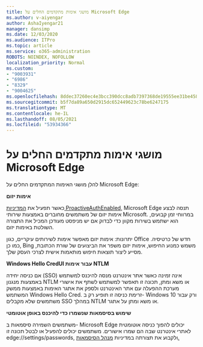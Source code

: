 ```yaml
---
title: מושגי אימות מתקדמים החלים על Microsoft Edge
ms.author: v-aiyengar
author: AshaIyengar21
manager: dansimp
ms.date: 12/03/2020
ms.audience: ITPro
ms.topic: article
ms.service: o365-administration
ROBOTS: NOINDEX, NOFOLLOW
localization_priority: Normal
ms.custom:
- "9003931"
- "6986"
- "8329"
- "9004625"
ms.openlocfilehash: 8ddec37260ec4e3bcc390dcc8adb7397368de19555ee31be458be033d3886386
ms.sourcegitcommit: b5f7da89a650d2915dc652449623c78be6247175
ms.translationtype: MT
ms.contentlocale: he-IL
ms.lasthandoff: 08/05/2021
ms.locfileid: "53934366"
---
```

# <a name="advanced-authentication-concepts-applicable-to-microsoft-edge"></a>מושגי אימות מתקדמים החלים על Microsoft Edge

להלן מושגי האימות המתקדמים החלים על Microsoft Edge:

**אימות יזום**

כאשר תפעיל את [המדיניות ProactiveAuthEnabled,](https://go.microsoft.com/fwlink/?linkid=2134621) Microsoft Edge תנסה לבצע אימות יזום של משתמשים מחוברים באמצעות שירותי Microsoft. במרווחי זמן קבועים, הוא ישתמש בשירות מקוון כדי לבדוק אם יש מניפסט מעודכן המכיל את התצורה השולטת באימות יזום.

יתרונות: אימות יזום מאפשר אימות לשירותים עיקריים, כגון Office חדש של כרטיסיה. כמו כן, Bing משמש כמנוע החיפוש, אימות יזום משפר את הביצועים של שורת הכתובת, מסייע ליצור תוצאות חיפוש מותאמות אישית לצרכי העסק שלך.

**Windows Hello CredUI עבור אימות NTLM**

אם כניסה יחידה (SSO) אינה זמינה כאשר אתר אינטרנט מנסה להיכנס למשתמש באמצעות מנגנון NTLM או משא ומתן, תכונה זו תאפשר למשתמש לשתף את אישורי מערכת ההפעלה עם אתר האינטרנט ולספק את אתגר האימות באמצעות ממשק המשתמש Windows Hello Cred. זרימת כניסה זו תופיע רק ב- Windows 10 ורק עבור משתמשים שלא מקבלים SSO במהלך NTLM או משא ומתן על אתגר.

**שימוש בסיסמאות שנשמרו כדי להיכנס באופן אוטומטי**

משתמשים השמירה סיסמאות ב- Microsoft Edge יכולים להפוך כניסה אוטומטית לאתרי אינטרנט שבה הם שמרו אישורים. משתמשים יכולים להפעיל או לבטל תכונה זו edge://settings/passwords, ולקבוע את תצורתה במדיניות [מנהל הסיסמאות.](https://go.microsoft.com/fwlink/?linkid=2134622)
